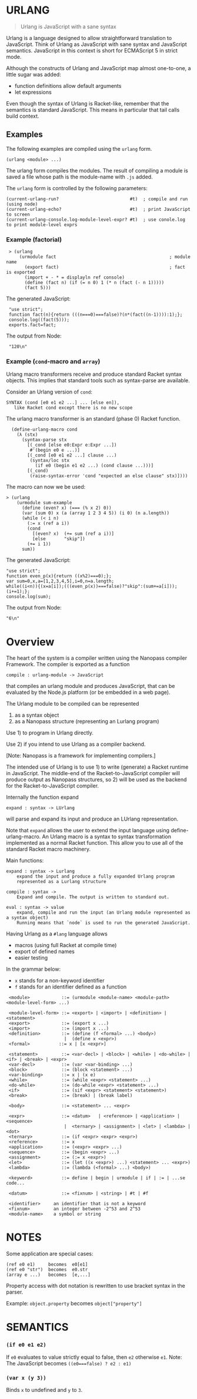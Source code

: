 # URLANG

> Urlang is JavaScript with a sane syntax

Urlang is a language designed to allow straightforward translation to JavaScript.
Think of Urlang as JavaScript with sane syntax and JavaScript semantics.
JavaScript in this context is short for ECMAScript 5 in strict mode.

Although the constructs of Urlang and JavaScript map almost one-to-one,
a little sugar was added:
  * function definitions allow default arguments
  * let expressions

Even though the syntax of Urlang is Racket-like, remember that the
semantics is standard JavaScript. This means in particular that tail calls
build context.


## Examples

The following examples are compiled using the `urlang` form.

    (urlang <module> ...)

The urlang form compiles the modules. The result of compiling
a module is saved a file whose path is the module-name with `.js`
added.

The `urlang` form is controlled by the following parameters:

    (current-urlang-run?                           #t)  ; compile and run (using node)
    (current-urlang-echo?                          #t)  ; print JavaScript to screen
    (current-urlang-console.log-module-level-expr? #t)  ; use conole.log to print module-level exprs


### Example (factorial)

     > (urlang
         (urmodule fact                                           ; module name
           (export fact)                                          ; fact is exported
           (import + - * = displayln ref console)
           (define (fact n) (if (= n 0) 1 (* n (fact (- n 1)))))
           (fact 5)))

The generated JavaScript:

     "use strict";
     function fact(n){return (((n===0)===false)?(n*(fact((n-1)))):1);};
     console.log((fact(5)));
     exports.fact=fact;

The output from Node:

     "120\n"


### Example (`cond`-macro and `array`)

Urlang macro transformers receive and produce standard Racket syntax objects.
This implies that standard tools such as syntax-parse are available.

Consider an Urlang version of `cond`:

    SYNTAX (cond [e0 e1 e2 ...] ... [else en]), 
       like Racket cond except there is no new scope 

 The urlang macro transformer is an standard (phase 0) Racket function.

      (define-urlang-macro cond
        (λ (stx)   
          (syntax-parse stx
            [(_cond [else e0:Expr e:Expr ...])
             #'(begin e0 e ...)]
            [(_cond [e0 e1 e2 ...] clause ...)
             (syntax/loc stx
               (if e0 (begin e1 e2 ...) (cond clause ...)))]
            [(_cond)
             (raise-syntax-error 'cond "expected an else clause" stx)])))
             
 The macro can now we be used:
             
    > (urlang
        (urmodule sum-example
          (define (even? x) (=== (% x 2) 0))
          (var (sum 0) x (a (array 1 2 3 4 5)) (i 0) (n a.length))
          (while (< i n)
            (:= x (ref a i))
            (cond
              [(even? x)  (+= sum (ref a i))]
              [else       "skip"])
            (+= i 1))
          sum))

The generated JavaScript:

    "use strict";
    function even_p(x){return ((x%2)===0);};
    var sum=0,x,a=[1,2,3,4,5],i=0,n=a.length;
    while((i<n)){(x=a[i]);(((even_p(x))===false)?"skip":(sum+=a[i]));(i+=1);};
    console.log(sum);

The output from Node:

    "6\n"

# Overview

The heart of the system is a compiler written using the Nanopass
compiler Framework. The compiler is exported as a function

    compile : urlang-module -> JavaScript

that compiles an urlang module and produces JavaScript,
that can be evaluated by the Node.js platform (or be embedded in a web page).

The Urlang module to be compiled can be represented 

   1. as a syntax object
   2. as a Nanopass structure (representing an Lurlang program)

Use 1) to program in Urlang directly.

Use 2) if you intend to use Urlang as a compiler backend.

[Note: Nanopass is a framework for implementing compilers.]

The intended use of Urlang is to use 1) to write (generate) a Racket runtime in JavaScript.
The middle-end of the Racket-to-JavaScript compiler will produce output as Nanopass
structures, so 2) will be used as the backend for the Racket-to-JavaScript compiler.

Internally the function expand

    expand : syntax -> LUrlang

will parse and expand its input and produce an LUrlang representation.

Note that `expand` allows the user to extend the input language
using define-urlang-macro. An Urlang macro is a syntax to syntax
transformation implemented as a normal Racket function.
This allow you to use all of the standard Racket macro machinery.

Main functions:

    expand : syntax -> Lurlang
        expand the input and produce a fully expanded Urlang program
        represented as a Lurlang structure
        
    compile : syntax ->
        Expand and compile. The output is written to standard out.
        
    eval : syntax -> value
        expand, compile and run the input (an Urlang module represented as a syntax object)
        Running means that `node` is used to run the generated JavaScript.

Having Urlang as a `#lang` language allows

 * macros (using full Racket at compile time)
 * export of defined names
 * easier testing

In the grammar below:

  - `x` stands for a non-keyword identifier
  - `f` stands for an identifier defined as a function

````
 <module>            ::= (urmodule <module-name> <module-path> <module-level-form> ...)

 <module-level-form> ::= <export> | <import> | <definition> | <statement> 
 <export>            ::= (export x ...)
 <import>            ::= (import x ...)
 <definition>        ::= (define (f <formal> ...) <body>)
                      |  (define x <expr>)
 <formal>           ::= x | [x <expr>]

 <statement>         ::= <var-decl> | <block> | <while> | <do-while> | <if> | <break> | <expr> 
 <var-decl>          ::= (var <var-binding> ...)
 <block>             ::= (block <statement> ...)
 <var-binding>       ::= x | (x e)
 <while>             ::= (while <expr> <statement> ...)
 <do-while>          ::= (do-while <expr> <statement> ...)
 <if>                ::= (sif <expr> <statement> <statement>)
 <break>             ::= (break) | (break label)

 <body>              ::= <statement> ... <expr>

 <expr>              ::= <datum>   | <reference> | <application> | <sequence>
                      |  <ternary> | <assignment> | <let> | <lambda> | <dot>
 <ternary>           ::= (if <expr> <expr> <expr>)
 <reference>         ::= x
 <application>       ::= (<expr> <expr> ...)
 <sequence>          ::= (begin <expr> ...)
 <assignment>        ::= (:= x <expr>)
 <let>               ::= (let ((x <expr>) ...) <statement> ... <expr>)
 <lambda>            ::= (lambda (<formal> ...) <body>)

 <keyword>           ::= define | begin | urmodule | if | := | ...se code...

 <datum>             ::= <fixnum> | <string> | #t | #f

 <identifier>     an identifier that is not a keyword
 <fixnum>         an integer between -2^53 and 2^53
 <module-name>    a symbol or string
````

# NOTES

Some application are special cases:

    (ref e0 e1)     becomes  e0[e1]
    (ref e0 "str")  becomes  e0.str    
    (array e ...)   becomes  [e,...]

Property access with dot notation is rewritten to use bracket syntax in the parser.

Example:  `object.property` becomes `object["property"]`


# SEMANTICS

### `(if e0 e1 e2)`
If `e0` evaluates to value strictly equal to false, then `e2` otherwise `e1`.
Note: The JavaScript becomes  `((e0===false) ? e2 : e1)`

### `(var x (y 3))`
Binds `x` to undefined and `y` to `3`.
